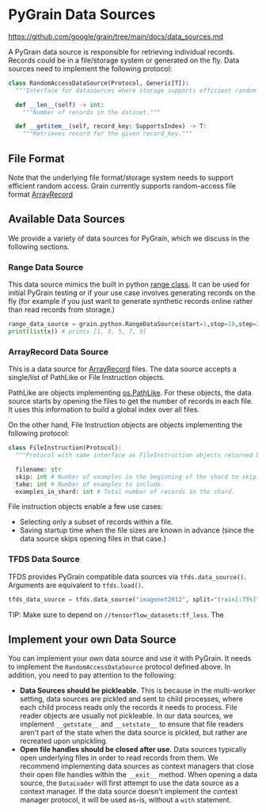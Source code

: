 # PyGrain Data Sources



https://github.com/google/grain/tree/main/docs/data_sources.md



A PyGrain data source is responsible for retrieving individual records. Records
could be in a file/storage system or generated on the fly. Data sources need to
implement the following protocol:

```python
class RandomAccessDataSource(Protocol, Generic[T]):
  """Interface for datasources where storage supports efficient random access."""

  def __len__(self) -> int:
    """Number of records in the dataset."""

  def __getitem__(self, record_key: SupportsIndex) -> T:
    """Retrieves record for the given record_key."""
```

## File Format

Note that the underlying file format/storage system needs to support efficient
random access. 
Grain currently supports random-access file format [ArrayRecord](https://github.com/google/array_record)

## Available Data Sources

We provide a variety of data sources for PyGrain, which we discuss in the following sections.

### Range Data Source

This data source mimics the built in python
[range class](https://docs.python.org/3/library/functions.html#func-range). It
can be used for initial PyGrain testing or if your use case involves generating
records on the fly (for example if you just want to generate synthetic records
online rather than read records from storage.)

```python
range_data_source = grain.python.RangeDataSource(start=1,stop=10,step=2)
print(list(x)) # prints [1, 3, 5, 7, 9]
```

### ArrayRecord Data Source

This is a data source for [ArrayRecord](https://github.com/google/array_record) files.
The data source accepts a single/list of PathLike or File Instruction objects.

PathLike are objects implementing
[os.PathLike](https://docs.python.org/3/library/os.html#os.PathLike). For these
objects, the data source starts by opening the files to get the number of
records in each file. It uses this information to build a global index over all
files.

On the other hand, File Instruction objects are objects implementing the
following protocol:

```python
class FileInstruction(Protocol):
  """Protocol with same interface as FileInstruction objects returned by Tfds."""

  filename: str
  skip: int # Number of examples in the beginning of the shard to skip.
  take: int # Number of examples to include.
  examples_in_shard: int # Total number of records in the shard.
```

File instruction objects enable a few use cases:

*   Selecting only a subset of records within a file.
*   Saving startup time when the file sizes are known in advance (since the data
    source skips opening files in that case.)

### TFDS Data Source

TFDS provides PyGrain compatible data sources via `tfds.data_source()`.
Arguments are equivalent to `tfds.load()`. 

```python
tfds_data_source = tfds.data_source("imagenet2012", split="train[:75%]")
```

TIP: Make sure to depend on `//tensorflow_datasets:tf_less`. The
## Implement your own Data Source

You can implement your own data source and use it with PyGrain. It needs to
implement the `RandomAccessDataSource` protocol defined above. In addition, you
need to pay attention to the following:

*   **Data Sources should be pickleable.** This is because in the multi-worker
    setting, data sources are pickled and sent to child processes, where each
    child process reads only the records it needs to process. File reader
    objects are usually not pickleable. In our data sources, we implement
    `__getstate__` and `__setstate__` to ensure that file readers aren't part of
    the state when the data source is pickled, but rather are recreated upon
    unpickling.
*   **Open file handles should be closed after use.** Data sources typically
    open underlying files in order to read records from them. We recommend
    implementing data sources as context managers that close their open file
    handles within the `__exit__` method. When opening a data source, the
    `DataLoader` will first attempt to use the data source as a context manager.
    If the data source doesn't implement the context manager protocol, it will
    be used as-is, without a `with` statement.
